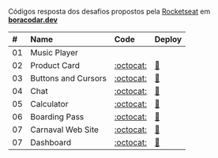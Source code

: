 Códigos resposta dos desafios propostos pela [Rocketseat](https://www.rocketseat.com.br/) em **[boracodar.dev](https://boracodar.dev/)**

| #   | Name                | Code                                                                                               | Deploy                                                                                          |
| :-- | :------------------ | :------------------------------------------------------------------------------------------------- | :---------------------------------------------------------------------------------------------- |
| 01  | Music Player        | []()                                                                                               | []()                                                                                            |
| 02  | Product Card        | [:octocat:](https://github.com/rafaelreisramos/boracodar.dev/tree/main/02_product-card)            | [:checkered_flag:](https://rafaelreisramos.github.io/boracodar.dev/02_product-card/)            |
| 03  | Buttons and Cursors | [:octocat:](https://github.com/rafaelreisramos/boracodar.dev/tree/main/03_button-docs)             | [:checkered_flag:](https://rafaelreisramos.github.io/boracodar.dev/03_button-docs/)             |
| 04  | Chat                | [:octocat:](https://github.com/rafaelreisramos/boracodar.dev/tree/main/04_chat)                    | [:checkered_flag:](https://rafaelreisramos.github.io/boracodar.dev/04_chat/)                    |
| 05  | Calculator          | [:octocat:](https://github.com/rafaelreisramos/boracodar.dev/tree/main/05_calculator)              | [:checkered_flag:](https://rafaelreisramos.github.io/boracodar.dev/05_calculator/)              |
| 06  | Boarding Pass       | [:octocat:](https://github.com/rafaelreisramos/boracodar.dev/tree/main/desafio-06_boarding-pass)   | [:checkered_flag:](https://rafaelreisramos.github.io/boracodar.dev/desafio-06_boarding-pass/)   |
| 07  | Carnaval Web Site   | [:octocat:](https://github.com/rafaelreisramos/boracodar.dev/tree/main/desafio-07_find-your-block) | [:checkered_flag:](https://rafaelreisramos.github.io/boracodar.dev/desafio-07_find-your-block/) |
| 07  | Dashboard           | [:octocat:](https://github.com/rafaelreisramos/boracodar.dev/tree/main/08_dashboard)               | [:checkered_flag:](https://rafaelreisramos.github.io/boracodar.dev/08_dashboard/)               |
